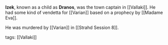 **Izek**, known as a child as **Dranos**, was the town captain in [[Vallaki]]. He had some kind of vendetta for [[Varian]] based on a prophecy by [[Madame Eva]]. 

He was murdered by [[Varian]] in [[Strahd Session 8]].

tags: [[Vallaki]]